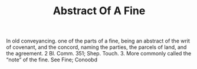 ---
title: Abstract Of A Fine
permalink: "/definitions/abstract-of-a-fine.html"
body: In old conveyancing. one of the parts of a fine, being an abstract of the writ
  of covenant, and the concord, naming the parties, the parcels of land, and the agreement.
  2 Bl. Comm. 351; Shep. Touch. 3. More commonly called the “note” of the fine. See
  Fine; Conoobd
published_at: '2018-07-07'
layout: post
---